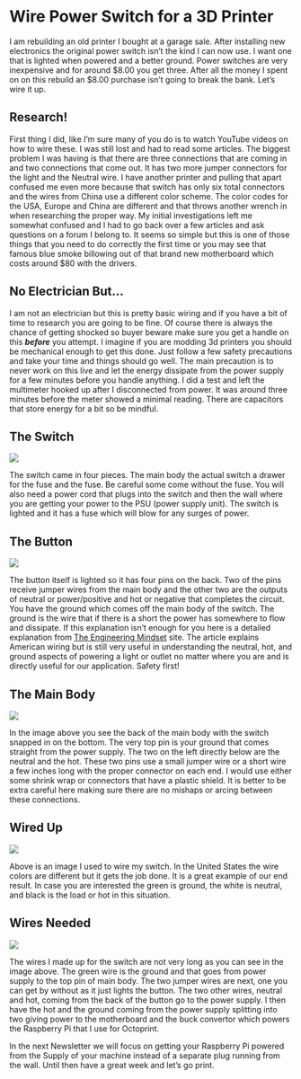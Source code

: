 # Wire Power Switch for a 3D Printer

I am rebuilding an old printer I bought at a garage sale. After installing new electronics the original power switch isn’t the kind I can now use. I want one that is lighted when powered and a better ground. Power switches are very inexpensive and for around $8.00 you get three. After all the money I spent on on this rebuild an $8.00 purchase isn’t going to break the bank. Let’s wire it up.

## Research!

First thing I did, like I’m sure many of you do is to watch YouTube videos on how to wire these. I was still lost and had to read some articles. The biggest problem I was having is that there are three connections that are coming in and two connections that come out. It has two more jumper connectors for the light and the Neutral wire. I have another printer and pulling that apart confused me even more because that switch has only six total connectors and the wires from China use a different color scheme. The color codes for the USA, Europe and China are different and that throws another wrench in when researching the proper way. My initial investigations left me somewhat confused and I had to go back over a few articles and ask questions on a forum I belong to. It seems so simple but this is one of those things that you need to do correctly the first time or you may see that famous blue smoke billowing out of that brand new motherboard which costs around $80 with the drivers.

## No Electrician But…

I am not an electrician but this is pretty basic wiring and if you have a bit of time to research you are going to be fine. Of course there is always the chance of getting shocked so buyer beware make sure you get a handle on this _**before**_ you attempt. I imagine if you are modding 3d printers you should be mechanical enough to get this done. Just follow a few safety precautions and take your time and things should go well. The main precaution is to never work on this live and let the energy dissipate from the power supply for a few minutes before you handle anything. I did a test and left the multimeter hooked up after I disconnected from power. It was around three minutes before the meter showed a minimal reading. There are capacitors that store energy for a bit so be mindful.

## The Switch

[![](https://cdn.substack.com/image/fetch/w_1456,c_limit,f_auto,q_auto:good,fl_progressive:steep/https%3A%2F%2Fbucketeer-e05bbc84-baa3-437e-9518-adb32be77984.s3.amazonaws.com%2Fpublic%2Fimages%2F698ecfae-325a-4cf1-b55c-82ba14501845)](https://cdn.substack.com/image/fetch/f_auto,q_auto:good,fl_progressive:steep/https%3A%2F%2Fbucketeer-e05bbc84-baa3-437e-9518-adb32be77984.s3.amazonaws.com%2Fpublic%2Fimages%2F698ecfae-325a-4cf1-b55c-82ba14501845)

The switch came in four pieces. The main body the actual switch a drawer for the fuse and the fuse. Be careful some come without the fuse. You will also need a power cord that plugs into the switch and then the wall where you are getting your power to the PSU \(power supply unit\). The switch is lighted and it has a fuse which will blow for any surges of power.

## The Button

[![](https://cdn.substack.com/image/fetch/w_1456,c_limit,f_auto,q_auto:good,fl_progressive:steep/https%3A%2F%2Fbucketeer-e05bbc84-baa3-437e-9518-adb32be77984.s3.amazonaws.com%2Fpublic%2Fimages%2F04eb42a4-0dfc-4c3d-a66e-9d4249281f9f)](https://cdn.substack.com/image/fetch/f_auto,q_auto:good,fl_progressive:steep/https%3A%2F%2Fbucketeer-e05bbc84-baa3-437e-9518-adb32be77984.s3.amazonaws.com%2Fpublic%2Fimages%2F04eb42a4-0dfc-4c3d-a66e-9d4249281f9f)

The button itself is lighted so it has four pins on the back. Two of the pins receive jumper wires from the main body and the other two are the outputs of neutral or power/positive and hot or negative that completes the circuit. You have the ground which comes off the main body of the switch. The ground is the wire that if there is a short the power has somewhere to flow and dissipate. If this explanation isn’t enough for you here is a detailed explanation from [The Engineering Mindset](https://theengineeringmindset.com/ground-neutral-and-hot-wires-us-can/) site. The article explains American wiring but is still very useful in understanding the neutral, hot, and ground aspects of powering a light or outlet no matter where you are and is directly useful for our application. Safety first!

## The Main Body

[![](https://cdn.substack.com/image/fetch/w_1456,c_limit,f_auto,q_auto:good,fl_progressive:steep/https%3A%2F%2Fbucketeer-e05bbc84-baa3-437e-9518-adb32be77984.s3.amazonaws.com%2Fpublic%2Fimages%2Ff5eb9b07-faa7-4b26-b6c1-04c2ec199d5d)](https://cdn.substack.com/image/fetch/f_auto,q_auto:good,fl_progressive:steep/https%3A%2F%2Fbucketeer-e05bbc84-baa3-437e-9518-adb32be77984.s3.amazonaws.com%2Fpublic%2Fimages%2Ff5eb9b07-faa7-4b26-b6c1-04c2ec199d5d)

In the image above you see the back of the main body with the switch snapped in on the bottom. The very top pin is your ground that comes straight from the power supply. The two on the left directly below are the neutral and the hot. These two pins use a small jumper wire or a short wire a few inches long with the proper connector on each end. I would use either some shrink wrap or connectors that have a plastic shield. It is better to be extra careful here making sure there are no mishaps or arcing between these connections.

## Wired Up

[![](https://cdn.substack.com/image/fetch/w_1456,c_limit,f_auto,q_auto:good,fl_progressive:steep/https%3A%2F%2Fbucketeer-e05bbc84-baa3-437e-9518-adb32be77984.s3.amazonaws.com%2Fpublic%2Fimages%2F9a35af64-9875-4d39-a47f-5c940483fe28)](https://cdn.substack.com/image/fetch/f_auto,q_auto:good,fl_progressive:steep/https%3A%2F%2Fbucketeer-e05bbc84-baa3-437e-9518-adb32be77984.s3.amazonaws.com%2Fpublic%2Fimages%2F9a35af64-9875-4d39-a47f-5c940483fe28)

Above is an image I used to wire my switch. In the United States the wire colors are different but it gets the job done. It is a great example of our end result. In case you are interested the green is ground, the white is neutral, and black is the load or hot in this situation.

## Wires Needed

[![](https://cdn.substack.com/image/fetch/w_1456,c_limit,f_auto,q_auto:good,fl_progressive:steep/https%3A%2F%2Fbucketeer-e05bbc84-baa3-437e-9518-adb32be77984.s3.amazonaws.com%2Fpublic%2Fimages%2Fff8f69e2-b775-499e-8f64-9b0b1d8b128c)](https://cdn.substack.com/image/fetch/f_auto,q_auto:good,fl_progressive:steep/https%3A%2F%2Fbucketeer-e05bbc84-baa3-437e-9518-adb32be77984.s3.amazonaws.com%2Fpublic%2Fimages%2Fff8f69e2-b775-499e-8f64-9b0b1d8b128c)

The wires I made up for the switch are not very long as you can see in the image above. The green wire is the ground and that goes from power supply to the top pin of main body. The two jumper wires are next, one you can get by without as it just lights the button. The two other wires, neutral and hot, coming from the back of the button go to the power supply. I then have the hot and the ground coming from the power supply splitting into two giving power to the motherboard and the buck convertor which powers the Raspberry Pi that I use for Octoprint.

In the next Newsletter we will focus on getting your Raspberry Pi powered from the Supply of your machine instead of a separate plug running from the wall. Until then have a great week and let’s go print.

